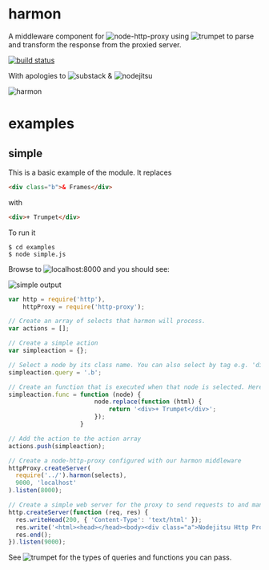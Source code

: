 harmon
======

A middleware component for ![node-http-proxy](https://github.com/nodejitsu/node-http-proxy) using ![trumpet](https://github.com/substack/node-trumpet) to parse and transform the response from the proxied server.

[![build status](https://secure.travis-ci.org/No9/harmon.png)](http://travis-ci.org/No9/harmon)

With apologies to ![substack](https://github.com/substack/) & ![nodejitsu](https://github.com/nodejitsu)

![harmon](http://i.imgur.com/nQ0t1.jpg)

examples
========

simple
------
This is a basic example of the module.
It replaces 
``` html
<div class="b">& Frames</div> 
```
with 
``` html 
<div>+ Trumpet</div>
``` 
To run it 
```
$ cd examples
$ node simple.js
```
Browse to ![localhost:8000](http://localhost:8000) and you should see:

![simple output](http://i.imgur.com/Gpbzt.png)

``` js
var http = require('http'),
    httpProxy = require('http-proxy');

// Create an array of selects that harmon will process. 
var actions = [];

// Create a simple action
var simpleaction = {};

// Select a node by its class name. You can also select by tag e.g. 'div'
simpleaction.query = '.b';

// Create an function that is executed when that node is selected. Here we just replace '& frames' with '+trumpet' 
simpleaction.func = function (node) {
               			node.replace(function (html) {
                			return '<div>+ Trumpet</div>';
               			});
            		} 

// Add the action to the action array
actions.push(simpleaction);

// Create a node-http-proxy configured with our harmon middleware
httpProxy.createServer(
  require('../').harmon(selects),
  9000, 'localhost'
).listen(8000);

// Create a simple web server for the proxy to send requests to and manipulate the data from
http.createServer(function (req, res) {
  res.writeHead(200, { 'Content-Type': 'text/html' });
  res.write('<html><head></head><body><div class="a">Nodejitsu Http Proxy</div><div class="b">& Frames</div></body></html>');
  res.end();
}).listen(9000); 
```
See ![trumpet](https://github.com/No9/node-trumpet#update) for the types of queries and functions you can pass.